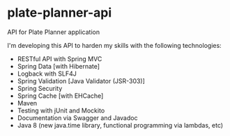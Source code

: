 # plate-planner-api

API for Plate Planner application

I'm developing this API to harden my skills with the following technologies:

- RESTful API with Spring MVC
- Spring Data [with Hibernate]
- Logback with SLF4J
- Spring Validation [Java Validator (JSR-303)]
- Spring Security
- Spring Cache [with EHCache]
- Maven
- Testing with jUnit and Mockito
- Documentation via Swagger and Javadoc
- Java 8 (new java.time library, functional programming via lambdas, etc)
